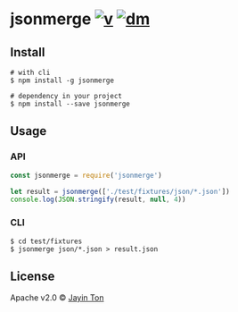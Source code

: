 # jsonmerge [![v](https://img.shields.io/npm/v/jsonmerge.svg)](https://www.npmjs.com/package/jsonmerge) [![dm](https://img.shields.io/npm/dm/jsonmerge.svg)](https://www.npmjs.com/package/jsonmerge)

## Install 

```shell
# with cli
$ npm install -g jsonmerge

# dependency in your project
$ npm install --save jsonmerge
```

## Usage

### API

```javascript
const jsonmerge = require('jsonmerge')

let result = jsonmerge(['./test/fixtures/json/*.json'])
console.log(JSON.stringify(result, null, 4))
```

### CLI

```shell
$ cd test/fixtures
$ jsonmerge json/*.json > result.json
```

## License 

Apache v2.0 © [Jayin Ton](https://github.com/Jayin)

